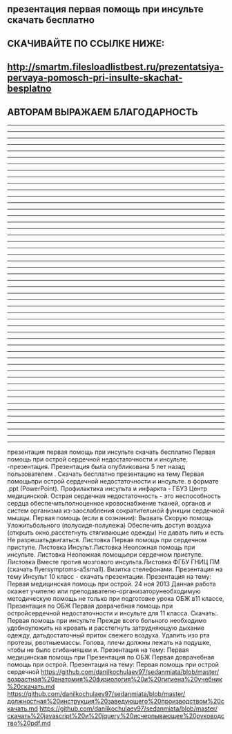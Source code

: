 презентация первая помощь при инсульте скачать бесплатно
--------------------------------------------------
СКАЧИВАЙТЕ ПО ССЫЛКЕ НИЖЕ:
--------------------------------------------------
http://smartm.filesloadlistbest.ru/prezentatsiya-pervaya-pomosch-pri-insulte-skachat-besplatno
--------------------------------------------------
АВТОРАМ ВЫРАЖАЕМ БЛАГОДАРНОСТЬ
--------------------------------------------------
--------------------------------------------------
--------------------------------------------------
--------------------------------------------------
--------------------------------------------------
--------------------------------------------------
--------------------------------------------------
--------------------------------------------------
--------------------------------------------------
--------------------------------------------------
--------------------------------------------------
--------------------------------------------------
--------------------------------------------------
--------------------------------------------------
--------------------------------------------------
--------------------------------------------------
--------------------------------------------------
--------------------------------------------------
--------------------------------------------------
--------------------------------------------------
--------------------------------------------------
--------------------------------------------------
--------------------------------------------------
--------------------------------------------------
--------------------------------------------------
--------------------------------------------------
--------------------------------------------------
--------------------------------------------------
--------------------------------------------------
--------------------------------------------------
--------------------------------------------------
--------------------------------------------------
--------------------------------------------------
--------------------------------------------------
--------------------------------------------------
--------------------------------------------------
--------------------------------------------------
--------------------------------------------------
--------------------------------------------------
--------------------------------------------------
--------------------------------------------------
--------------------------------------------------
--------------------------------------------------
--------------------------------------------------
--------------------------------------------------
--------------------------------------------------
--------------------------------------------------
--------------------------------------------------
--------------------------------------------------
--------------------------------------------------
--------------------------------------------------
презентация первая помощь при инсульте скачать бесплатно Первая помощь при острой сердечной недостаточности и инсульте. -презентация. Презентация была опубликована 5 лет назад пользователем . Скачать бесплатно презентацию на тему Первая помощьпри острой сердечной недостаточности и инсульте. в формате .ppt (PowerPoint). Профилактика инсульта и инфаркта - ГБУЗ Центр медицинской. Острая сердечная недостаточность - это неспособность сердца обеспечитьполноценное кровоснабжение тканей, органов и систем организма из-заослабления сократительной функции сердечной мышцы. Первая помощь (если в сознании): Вызвать Скорую помощь Уложитьбольного (полусидя-полулежа) Обеспечить доступ воздуха (открыть окно,расстегнуть стягивающие одежды) Не давать пить и есть Не разрешатьдвигаться. Листовка Первая помощь при сердечном приступе. Листовка Инсульт.Листовка Неоложная помощь при инсульте. Листовка Неоложная помощьпри сердечном приступе. Листовка Вместе против мозгового инсульта.Листовка ФГБУ ГНИЦ ПМ (скачать flyersymptoms-a5small). Визитка стелефонами. Презентация на тему Инсульт 10 класс - скачать презентации. Презентация на тему: Первая медицинская помощь при острой. 24 ноя 2013  Данная работа окажет учителю или преподавателю-организаторунеобходимую методическую помощь не только при подготовке урока ОБЖ в11 классе,  Презентация по ОБЖ Первая доврачебная помощь при остройсердечной недостаточности и инсульте для 11 класса.  Скачать:. Первая помощь при инсульте Прежде всего больного необходимо удобноуложить на кровать и расстегнуть затрудняющую дыхание одежду, датьдостаточный приток свежего воздуха. Удалить изо рта протезы, рвотныемассы. Голова, плечи должны лежать на подушке, чтобы не было сгибанияшеи и. Презентация на тему: Первая медицинская помощь при
Презентация по ОБЖ Первая доврачебная помощь при острой. Презентация на тему: Первая помощь при острой сердечной
https://github.com/danilkochulaev97/sedanmiata/blob/master/возрастная%20анатомия%20физиология%20и%20гигиена%20учебник%20скачать.md
https://github.com/danilkochulaev97/sedanmiata/blob/master/должностная%20инструкция%20заведующего%20производством%20скачать.md
https://github.com/danilkochulaev97/sedanmiata/blob/master/скачать%20javascript%20и%20jquery%20исчерпывающее%20руководство%20pdf.md